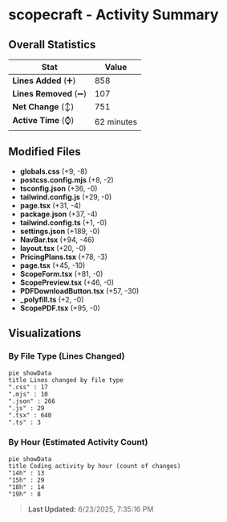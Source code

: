 # scopecraft - Activity Summary 

## Overall Statistics

| Stat                   | Value                                                             |
| ---------------------- | ----------------------------------------------------------------- |
| **Lines Added** (➕)   | 858                                          |
| **Lines Removed** (➖) | 107                                        |
| **Net Change** (↕)    | 751                |
| **Active Time** (⌚)   | 62 minutes |


## Modified Files
- **globals.css** (+9, -8)
- **postcss.config.mjs** (+8, -2)
- **tsconfig.json** (+36, -0)
- **tailwind.config.js** (+29, -0)
- **page.tsx** (+31, -4)
- **package.json** (+37, -4)
- **tailwind.config.ts** (+1, -0)
- **settings.json** (+189, -0)
- **NavBar.tsx** (+94, -46)
- **layout.tsx** (+20, -0)
- **PricingPlans.tsx** (+78, -3)
- **page.tsx** (+45, -10)
- **ScopeForm.tsx** (+81, -0)
- **ScopePreview.tsx** (+46, -0)
- **PDFDownloadButton.tsx** (+57, -30)
- **_polyfill.ts** (+2, -0)
- **ScopePDF.tsx** (+95, -0)

## Visualizations

### By File Type (Lines Changed)

```mermaid
pie showData
title Lines changed by file type
".css" : 17
".mjs" : 10
".json" : 266
".js" : 29
".tsx" : 640
".ts" : 3
```

### By Hour (Estimated Activity Count)

```mermaid
pie showData
title Coding activity by hour (count of changes)
"14h" : 13
"15h" : 29
"18h" : 14
"19h" : 8
```


> **Last Updated:** 6/23/2025, 7:35:16 PM